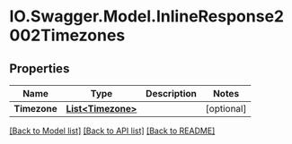 # IO.Swagger.Model.InlineResponse2002Timezones
## Properties

Name | Type | Description | Notes
------------ | ------------- | ------------- | -------------
**Timezone** | [**List&lt;Timezone&gt;**](Timezone.md) |  | [optional] 

[[Back to Model list]](../README.md#documentation-for-models) [[Back to API list]](../README.md#documentation-for-api-endpoints) [[Back to README]](../README.md)

